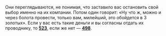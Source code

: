 Они переглядываются, не понимая, что заставило вас остановить свой выбор именно на их компании. Потом один говорит: «Ну что ж, можно и через болота провести, только вам, милейший, это обойдется в 3 золотых». Если у вас есть такие деньги и вы согласны отдать их проводнику, то [**523**](#n_523), если же нет — [**498**](#n_498).

